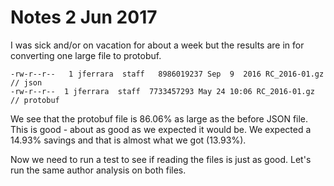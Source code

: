 # Notes 2 Jun 2017

I was sick and/or on vacation for about a week but the results are in for converting one large file to protobuf.

```
-rw-r--r--   1 jferrara  staff   8986019237 Sep  9  2016 RC_2016-01.gz // json
-rw-r--r--  1 jferrara  staff  7733457293 May 24 10:06 RC_2016-01.gz // protobuf
```

We see that the protobuf file is 86.06% as large as the before JSON file.  This is good - about as good as we expected it would be.  We expected a 14.93% savings and that is almost what we got (13.93%).

Now we need to run a test to see if reading the files is just as good.  Let's run the same author analysis on both files.
